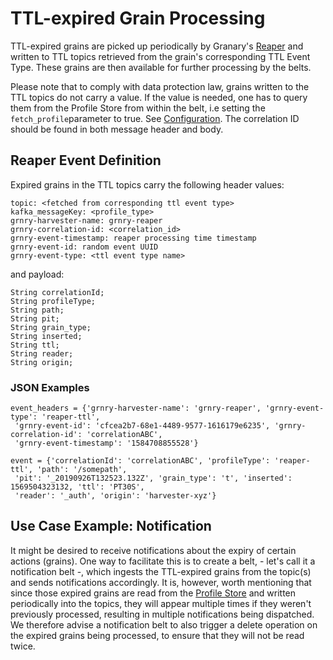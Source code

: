 # TTL-expired Grain Processing

TTL-expired grains are picked up periodically by Granary's [Reaper](https://gitlab.alvary.io/grnry/reaper) and written to TTL topics retrieved from the grain's corresponding TTL Event Type. These grains are then available for further processing by the belts.

Please note that to comply with data protection law, grains written to the TTL topics do not carry a value. If the value is needed, one has to query them from the Profile Store from within the belt, i.e setting the `fetch_profile`parameter to true. See [Configuration](https://app.gitbook.com/@alvary/s/grnry-sd7f6g8sd68sdf7/~/diff/drafts/-M0quiYWAmR7whC99GOZ/developer-reference/dataflow/belt-extractor#configuration/@drafts). The correlation ID should be found in both message header and body.

## Reaper Event Definition

Expired grains in the TTL topics carry the following header values:

```text
topic: <fetched from corresponding ttl event type>
kafka_messageKey: <profile_type>
grnry-harvester-name: grnry-reaper
grnry-correlation-id: <correlation_id>
grnry-event-timestamp: reaper processing time timestamp
grnry-event-id: random event UUID
grnry-event-type: <ttl event type name>
```

and payload:

```text
String correlationId;
String profileType;
String path;
String pit;
String grain_type;
String inserted;
String ttl;
String reader;
String origin;
```

### JSON Examples

```text
event_headers = {'grnry-harvester-name': 'grnry-reaper', 'grnry-event-type': 'reaper-ttl',
 'grnry-event-id': 'cfcea2b7-68e1-4489-9577-1616179e6235', 'grnry-correlation-id': 'correlationABC',
 'grnry-event-timestamp': '1584708855528'} 

event = {'correlationId': 'correlationABC', 'profileType': 'reaper-ttl', 'path': '/somepath',
 'pit': '_20190926T132523.132Z', 'grain_type': 't', 'inserted': 1569504323132, 'ttl': 'PT30S',
 'reader': '_auth', 'origin': 'harvester-xyz'}

```

## Use Case Example: Notification 

It might be desired to receive notifications about the expiry of certain actions \(grains\). One way to facilitate this is to create a belt, - let's call it a notification belt -, which ingests the TTL-expired grains from the topic\(s\) and sends notifications accordingly. It is, however, worth mentioning that since those expired grains are read from the [Profile Store](https://app.gitbook.com/@alvary/s/grnry-sd7f6g8sd68sdf7/~/diff/drafts/-M0quiYWAmR7whC99GOZ/developer-reference/dataflow/profile-store/@drafts) and written periodically into the topics, they will appear multiple times if they weren't previously processed, resulting in multiple notifications being dispatched. We therefore advise a notification belt to also trigger a delete operation on the expired grains being processed, to ensure that they will not be read twice.

